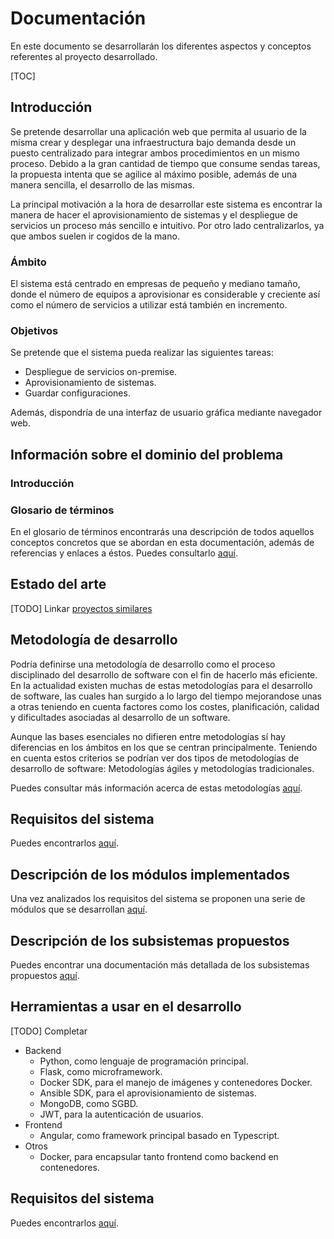 # Documentación

En este documento se desarrollarán los diferentes aspectos y conceptos referentes al proyecto desarrollado.

[TOC]

## Introducción

Se pretende desarrollar una aplicación web que permita al usuario de la misma crear y desplegar una infraestructura bajo demanda desde un puesto centralizado para integrar ambos procedimientos en un mismo proceso. Debido a la gran cantidad de tiempo que consume sendas tareas, la propuesta intenta que se agilice al máximo posible, además de una manera sencilla, el desarrollo de las mismas.

La principal motivación a la hora de desarrollar este sistema es encontrar la manera de hacer el aprovisionamiento de sistemas y el despliegue de servicios un proceso más sencillo e intuitivo. Por otro lado centralizarlos, ya que ambos suelen ir cogidos de la mano.



### Ámbito

El sistema está centrado en empresas de pequeño y mediano tamaño, donde el número de equipos a aprovisionar es considerable y creciente así como el número de servicios a utilizar está también en incremento.

### Objetivos

Se pretende que el sistema pueda realizar las siguientes tareas:

- Despliegue de servicios on-premise.
- Aprovisionamiento de sistemas.
- Guardar configuraciones.

Además, dispondría de una interfaz de usuario gráfica mediante navegador web.





## Información sobre el dominio del problema

### Introducción

### Glosario de términos

En el glosario de términos encontrarás una descripción de todos aquellos conceptos concretos que se abordan en esta documentación, además de referencias y enlaces a éstos. Puedes consultarlo [aquí](glossary.md).



## Estado del arte

[TODO] Linkar [proyectos similares](notes/similar-projects.md)



## Metodología de desarrollo

Podría definirse una metodología de desarrollo como el proceso disciplinado del desarrollo de software con el fin de hacerlo más eficiente. En la actualidad existen muchas de estas metodologías para el desarrollo de software, las cuales han surgido a lo largo del tiempo mejorandose unas a otras teniendo en cuenta factores como los costes, planificación, calidad y dificultades asociadas al desarrollo de un software.

Aunque las bases esenciales no difieren entre metodologías sí hay diferencias en los ámbitos en los que se centran principalmente. Teniendo en cuenta estos criterios se podrían ver dos tipos de metodologías de desarrollo de software: Metodologías ágiles y metodologías tradicionales.

Puedes consultar más información acerca de estas metodologías [aquí](dev-methodology.md).



## Requisitos del sistema

Puedes encontrarlos [aquí](requirements.md).



## Descripción de los módulos implementados

Una vez analizados los requisitos del sistema se proponen una serie de módulos que se desarrollan [aquí](modules.md).



## Descripción de los subsistemas propuestos

Puedes encontrar una documentación más detallada de los subsistemas propuestos [aquí](modules.md).



## Herramientas a usar en el desarrollo

[TODO] Completar

- Backend
  - Python, como lenguaje de programación principal.
  - Flask, como microframework.
  - Docker SDK, para el manejo de imágenes y contenedores Docker.
  - Ansible SDK, para el aprovisionamiento de sistemas.
  - MongoDB, como SGBD.
  - JWT, para la autenticación de usuarios.
- Frontend
  - Angular, como framework principal basado en Typescript.
- Otros
  - Docker, para encapsular tanto frontend como backend en contenedores.




## Requisitos del sistema

Puedes encontrarlos [aquí](requirements.md).

